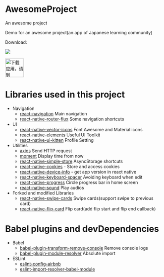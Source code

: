 # AwesomeProject
An awesome project

Demo for an awesome  project(an app of Japanese learning community)

Download: 

[![](https://linkmaker.itunes.apple.com/assets/shared/badges/zh-cht/appstore-lrg-513dfa9cea2b10efb09cbf38d8cb834a3aec771e41d6dfc273199a448420b91c.svg)](https://itunes.apple.com/cn/app/souka/id1261643669) 

<a href='https://play.google.com/store/apps/details?id=io.souka.tsubasa&hl=zh-cn&pcampaignid=MKT-Other-global-all-co-prtnr-py-PartBadge-Mar2515-1'><img alt='下载应用，请到 Google Play' src='https://play.google.com/intl/en_us/badges/images/generic/zh-cn_badge_web_generic.png' height=60/></a>


# Libraries used in this project
- Navigation
  - [react-navigation](https://github.com/react-community/react-navigation) Main navigation
  - [react-native-router-flux](https://github.com/aksonov/react-native-router-flux) Some navigation shortcuts
- UI
  - [react-native-vector-icons](https://oblador.github.io/react-native-vector-icons/) Font Awesome and Material icons
  - [react-native-elements](https://github.com/react-native-training/react-native-elements) Useful UI Toolkit
  - [react-native-ui-kitten](https://github.com/akveo/react-native-ui-kitten) Profile Setting 
- Utilities
  - [axios](https://github.com/mzabriskie/axios) Send HTTP request
  - [moment](https://github.com/moment/moment) Display time from now
  - [react-native-simple-store](https://github.com/jasonmerino/react-native-simple-store) AsyncStorage shortcuts
  - [react-native-cookies](https://github.com/joeferraro/react-native-cookies) - Store and access cookies
  - [react-native-device-info](https://github.com/rebeccahughes/react-native-device-info) - get app version in react native 
  - [react-native-keyboard-spacer](https://github.com/Andr3wHur5t/react-native-keyboard-spacer) Avoiding keyboard when edit
  - [react-native-progress](https://github.com/oblador/react-native-progress) Circle progress bar in home screen
  - [react-native-sound](https://github.com/zmxv/react-native-sound) Play audios
- Forked and modified Libraries
  - [react-native-swipe-cards](https://github.com/shellfly/react-native-tinder-swipe-cards) Swipe cards(support swipe  to previous card)
  - [react-native-flip-card](https://github.com/shellfly/react-native-flip-card) Flip card(add flip start and flip end callback)
  
# Babel plugins and devDependencies
- Babel
  - [babel-plugin-transform-remove-console](https://www.npmjs.com/package/babel-plugin-transform-remove-console) Remove console logs
  - [babel-plugin-module-resolver](https://github.com/tleunen/babel-plugin-module-resolver) Absolute import
- ESLint
  - [eslint-config-airbnb](https://www.npmjs.com/package/eslint-config-airbnb)
  - [eslint-import-resolver-babel-module](https://github.com/tleunen/eslint-import-resolver-babel-module)
  

  
